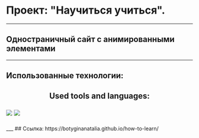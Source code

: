 # Проект: "Научиться учиться".
___
## Одностраничный сайт с анимированными элементами
___
## Использованные технологии:
<h2 align="center">Used tools and languages:
  <p>
  <p align="left">
  <img src="https://img.shields.io/badge/html5-%23E34F26.svg?style=for-the-badge&logo=html5&logoColor=white" />
  <img src="https://img.shields.io/badge/css3-%231572B6.svg?style=for-the-badge&logo=css3&logoColor=white" />  
  </p>  
  </p>
</h2>  
___
## Ссылка:
https://botyginanatalia.github.io/how-to-learn/
